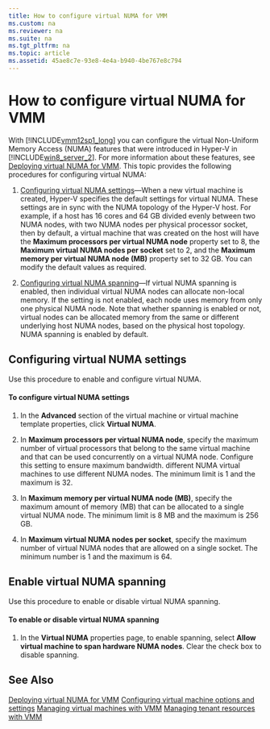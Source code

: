 ```yaml
---
title: How to configure virtual NUMA for VMM
ms.custom: na
ms.reviewer: na
ms.suite: na
ms.tgt_pltfrm: na
ms.topic: article
ms.assetid: 45ae8c7e-93e8-4e4a-b940-4be767e8c794
---
```

# How to configure virtual NUMA for VMM
With [!INCLUDE[vmm12sp1_long](./Token/vmm12sp1_long_md.md)] you can configure the virtual Non\-Uniform Memory Access \(NUMA\) features that were introduced in Hyper\-V in [!INCLUDE[win8_server_2](./Token/win8_server_2_md.md)]. For more information about these features, see [Deploying virtual NUMA for VMM](./Deploying-virtual-NUMA-for-VMM.md). This topic provides the following procedures for configuring virtual NUMA:

1.  [Configuring virtual NUMA settings](#BKMK_VNUMA)—When a new virtual machine is created, Hyper\-V specifies the default settings for virtual NUMA. These settings are in sync with the NUMA topology of the Hyper\-V host. For example, if a host has 16 cores and 64 GB divided evenly between two NUMA nodes, with two NUMA nodes per physical processor socket, then by default, a virtual machine that was created on the host will have the **Maximum processors per virtual NUMA node** property set to 8, the **Maximum virtual NUMA nodes per socket** set to 2, and the **Maximum memory per virtual NUMA node \(MB\)** property set to 32 GB. You can modify the default values as required.

2.  [Configuring virtual NUMA spanning](#BKMK_NUMASPAN)—If virtual NUMA spanning is enabled, then individual virtual NUMA nodes can allocate non\-local memory. If the setting is not enabled, each node uses memory from only one physical NUMA node. Note that whether spanning is enabled or not, virtual nodes can be allocated memory from the same or different underlying host NUMA nodes, based on the physical host topology. NUMA spanning is enabled by default.

## <a name="BKMK_VNUMA"></a>Configuring virtual NUMA settings
Use this procedure to enable and configure virtual NUMA.

#### To configure virtual NUMA settings

1.  In the **Advanced** section of the virtual machine or virtual machine template properties, click **Virtual NUMA**.

2.  In **Maximum processors per virtual NUMA node**, specify the maximum number of virtual processors that belong to the same virtual machine and that can be used concurrently on a virtual NUMA node. Configure this setting to ensure maximum bandwidth. different NUMA virtual machines to use different NUMA nodes. The minimum limit is 1 and the maximum is 32.

3.  In **Maximum memory per virtual NUMA node \(MB\)**, specify the maximum amount of memory \(MB\) that can be allocated to a single virtual NUMA node. The minimum limit is 8 MB and the maximum is 256 GB.

4.  In **Maximum virtual NUMA nodes per socket**, specify the maximum number of virtual NUMA nodes that are allowed on a single socket. The minimum number is 1 and the maximum is 64.

## <a name="BKMK_NUMASPAN"></a>Enable virtual NUMA spanning
Use this procedure to enable or disable virtual NUMA spanning.

#### To enable or disable virtual NUMA spanning

1.  In the **Virtual NUMA** properties page, to enable spanning, select **Allow virtual machine to span hardware NUMA nodes**. Clear the check box to disable spanning.

## See Also
[Deploying virtual NUMA for VMM](./Deploying-virtual-NUMA-for-VMM.md)
[Configuring virtual machine options and settings](./Configuring-virtual-machine-options-and-settings.md)
[Managing virtual machines with VMM](./Managing-virtual-machines-with-VMM.md)
[Managing tenant resources with VMM](./Managing-tenant-resources-with-VMM.md)


